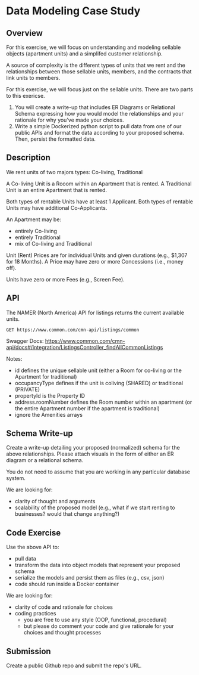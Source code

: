 # Data Modeling Case Study

## Overview
For this exercise, we will focus on understanding and modeling sellable 
objects (apartment units) and a simplifed customer relationship.

A source of complexity is the different types of units that we rent and the 
relationships between those sellable units, members, and the contracts that
link units to members.

For this exercise, we will focus just on the sellable units. There are two parts
to this exericse.

1. You will create a write-up that includes ER Diagrams or Relational Schema 
   expressing how you would model the relationships and your rationale for why 
   you've made your choices.
2. Write a simple Dockerized python script to pull data from one of our public
   APIs and format the data according to your proposed schema. Then, persist
   the formatted data.

## Description
We rent units of two majors types: Co-living, Traditional

A Co-living Unit is a Rooom within an Apartment that is rented.
A Traditional Unit is an entire Apartment that is rented.

Both types of rentable Units have at least 1 Applicant. 
Both types of rentable Units may have additional Co-Applicants.

An Apartment may be:
- entirely Co-living
- entirely Traditional
- mix of Co-living and Traditional

Unit (Rent) Prices are for individual Units and given durations (e.g., $1,307 for 18 Months).
A Price may have zero or more Concessions (i.e., money off).

Units have zero or more Fees (e.g., Screen Fee).

## API
The NAMER (North America) API for listings returns the current available 
units. 

```
GET https://www.common.com/cmn-api/listings/common
```

Swagger Docs: https://www.common.com/cmn-api/docs#/integration/ListingsController_findAllCommonListings


Notes:
- id defines the unique sellable unit (either a Room for co-living or the Apartment for traditional)
- occupancyType defines if the unit is coliving (SHARED) or traditional (PRIVATE)
- propertyId is the Property ID
- address.roomNumber defines the Room number within an apartment (or the entire Apartment number if
  the apartment is traditional)
- ignore the Amenities arrays



## Schema Write-up

Create a write-up detailing your proposed (normalized) schema for the above relationships.
Please attach visuals in the form of either an ER diagram or a relational schema.

You do not need to assume that you are working in any particular database system.

We are looking for:
- clarity of thought and arguments
- scalability of the proposed model (e.g., what if we start renting to businesses? would that change anything?)

## Code Exercise

Use the above API to:
- pull data
- transform the data into object models that represent your proposed schema
- serialize the models and persist them as files (e.g., csv, json)
- code should run inside a Docker container

We are looking for:
- clarity of code and rationale for choices
- coding practices
  - you are free to use any style (OOP, functional, procedural)
  - but please do comment your code and give rationale for your choices and
    thought processes


## Submission

Create a public Github repo and submit the repo's URL.
